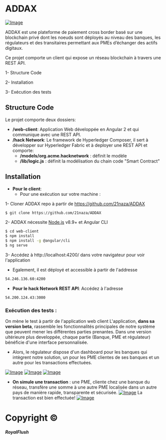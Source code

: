# ADDAX
[![Image](https://i.goopics.net/4Pk4l.jpg)](https://goopics.net/i/4Pk4l)

ADDAX est une plateforme de paiement cross border basé sur une blockchain privé dont les noeuds sont déployés au niveau des banques, les régulateurs et des transitaires permettant aux PMEs d’échanger des actifs digitaux.

Ce projet comporte un client qui expose un réseau blockchain à travers une REST API.

  1-  Structure Code

  2-  Installation

  3-  Exécution des tests

## Structure Code
Le projet comporte deux dossiers:
  - **/web-client**: Application Web développée en Angular 2  et qui communique avec une REST API.
  - **/hack Network**: Le framework de Hyperledger Composer, il sert à développer  sur Hyperledger Fabric et à deployer une REST API et comporte:
    - **/models/org.acme.hacknetwork** : définit le modèle   
    - **/lib/logic.js** : définit la modélisation du chain code "Smart Contract"  

## Installation
- **Pour le client**:
  - Pour une exécution sur votre machine :

1-  Cloner ADDAX repo à partir de https://github.com/21naza/ADDAX
```sh
$ git clone https://github.com/21naza/ADDAX
```
2- ADDAX nécessite [Node.js](https://nodejs.org/) v8.9+ et Angular CLI
```sh
$ cd web-client
$ npm install
$ npm install -g @angular/cli
$ ng serve
```
3- Accédez à http://localhost:4200/ dans votre navigateur pour voir l'application
- Egalement, il est déployé et accessible à partir de l'addresse
```sh
54.246.136.60:4200
```
* **Pour le hack Network REST API**:
Accédez à l'adresse
```sh
54.200.124.43:3000
```
### Exécution des tests :
On mène le test à partir de l'application web client
L'application, **dans sa  version beta**, rassemble les fonctionnalités principales de notre système que peuvent mener les différentes parties prenantes.
Dans une version ultérieure plus developpée, chaque partie (Banque, PME et régulateur) bénéficie d'une interface personnalisée.
* Alors, le régulateur dispose d'un dashboard pour les banques qui intègrent notre solution, un pour les PME clientes de ses banques  et un autre pour les transactions effectuées.

[![Image](https://i.goopics.net/ybLGv.png)](https://goopics.net/i/ybLGv)
[![Image](https://i.goopics.net/JY5Kx.png)](https://goopics.net/i/JY5Kx)
[![Image](https://i.goopics.net/pEZ8P.png)](https://goopics.net/i/pEZ8P)
* **On simule une transaction** : une PME, cliente chez une banque du réseau,  transfère une somme à une autre PME localisée dans un autre pays de manière rapide, transparente et sécurisée.
[![Image](https://i.goopics.net/723lN.png)](https://goopics.net/i/723lN)
La transaction est bien effectuée!
[![Image](https://i.goopics.net/Ldkxd.png)](https://goopics.net/i/Ldkxd)

 # Copyright  &copy;

 ##### RoyalFlush

